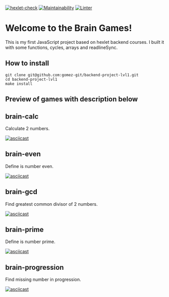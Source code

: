 [![hexlet-check](https://github.com/gomez-git/backend-project-lvl1/actions/workflows/hexlet-check.yml/badge.svg?branch=main)](https://github.com/gomez-git/backend-project-lvl1/actions/workflows/hexlet-check.yml)
[![Maintainability](https://api.codeclimate.com/v1/badges/c1484f7a6f9a3cd37df2/maintainability)](https://codeclimate.com/github/gomez-git/backend-project-lvl1/maintainability)
[![Linter](https://github.com/gomez-git/backend-project-lvl1/actions/workflows/linter.yml/badge.svg?branch=main&event=push)](https://github.com/gomez-git/backend-project-lvl1/actions/workflows/linter.yml)
# Welcome to the Brain Games!
This is my first JavaScript project based on hexlet backend courses. I built it with some functions, cycles, arrays and readlineSync.

## How to install
```
git clone git@github.com:gomez-git/backend-project-lvl1.git
cd backend-project-lvl1
make install
```
## Preview of games with description below

## brain-calc
Calculate 2 numbers.

[![asciicast](https://asciinema.org/a/5yV8Iy3muI6K2dS0JzxstTFnC.svg)](https://asciinema.org/a/5yV8Iy3muI6K2dS0JzxstTFnC)
## brain-even
Define is number even.

[![asciicast](https://asciinema.org/a/qc1Y1RQmj5yOWxNLAS487bCjS.svg)](https://asciinema.org/a/qc1Y1RQmj5yOWxNLAS487bCjS)
## brain-gcd
Find greatest common divisor of 2 numbers.

[![asciicast](https://asciinema.org/a/NGQuTta6d9rGO1E3xRO41AShg.svg)](https://asciinema.org/a/NGQuTta6d9rGO1E3xRO41AShg)
## brain-prime
Define is number prime.

[![asciicast](https://asciinema.org/a/lhnCsxMa0QjwNHjO3Xbhdwana.svg)](https://asciinema.org/a/lhnCsxMa0QjwNHjO3Xbhdwana)
## brain-progression
Find missing number in progression.

[![asciicast](https://asciinema.org/a/Z9NNyM2qSB9qKNyqMT599LHPE.svg)](https://asciinema.org/a/Z9NNyM2qSB9qKNyqMT599LHPE)
